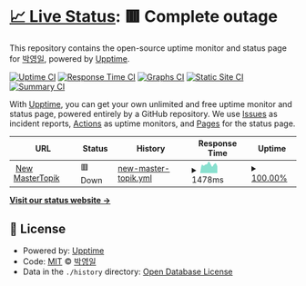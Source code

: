 # [📈 Live Status](https://chiang.github.io/mtr): <!--live status--> **🟥 Complete outage**

This repository contains the open-source uptime monitor and status page for [박영일](www.ucomp.co.kr), powered by [Upptime](https://github.com/upptime/upptime).

[![Uptime CI](https://github.com/chiang/mtr/workflows/Uptime%20CI/badge.svg)](https://github.com/upptime/upptime/actions?query=workflow%3A%22Uptime+CI%22)
[![Response Time CI](https://github.com/chiang/mtr/workflows/Response%20Time%20CI/badge.svg)](https://github.com/upptime/upptime/actions?query=workflow%3A%22Response+Time+CI%22)
[![Graphs CI](https://github.com/chiang/mtr/workflows/Graphs%20CI/badge.svg)](https://github.com/upptime/upptime/actions?query=workflow%3A%22Graphs+CI%22)
[![Static Site CI](https://github.com/chiang/mtr/workflows/Static%20Site%20CI/badge.svg)](https://github.com/upptime/upptime/actions?query=workflow%3A%22Static+Site+CI%22)
[![Summary CI](https://github.com/chiang/mtr/workflows/Summary%20CI/badge.svg)](https://github.com/upptime/upptime/actions?query=workflow%3A%22Summary+CI%22)

With [Upptime](https://upptime.js.org), you can get your own unlimited and free uptime monitor and status page, powered entirely by a GitHub repository. We use [Issues](https://github.com/chiang/mtr/issues) as incident reports, [Actions](https://github.com/chiang/mtr/actions) as uptime monitors, and [Pages](https://chiang.github.io/mtr) for the status page.

<!--start: status pages-->
<!-- This summary is generated by Upptime (https://github.com/upptime/upptime) -->
<!-- Do not edit this manually, your changes will be overwritten -->
<!-- prettier-ignore -->
| URL | Status | History | Response Time | Uptime |
| --- | ------ | ------- | ------------- | ------ |
| <img alt="" src="https://favicons.githubusercontent.com/www.mastertopik.com" height="13"> [New MasterTopik](https://www.mastertopik.com/api/v1/courses?name=504&page=0&size=8) | 🟥 Down | [new-master-topik.yml](https://github.com/chiang/mtr/commits/HEAD/history/new-master-topik.yml) | <details><summary><img alt="Response time graph" src="./graphs/new-master-topik/response-time-week.png" height="20"> 1478ms</summary><br><a href="https://chiang.github.io/mtr/history/new-master-topik"><img alt="Response time 1464" src="https://img.shields.io/endpoint?url=https%3A%2F%2Fraw.githubusercontent.com%2Fchiang%2Fmtr%2FHEAD%2Fapi%2Fnew-master-topik%2Fresponse-time.json"></a><br><a href="https://chiang.github.io/mtr/history/new-master-topik"><img alt="24-hour response time 1159" src="https://img.shields.io/endpoint?url=https%3A%2F%2Fraw.githubusercontent.com%2Fchiang%2Fmtr%2FHEAD%2Fapi%2Fnew-master-topik%2Fresponse-time-day.json"></a><br><a href="https://chiang.github.io/mtr/history/new-master-topik"><img alt="7-day response time 1478" src="https://img.shields.io/endpoint?url=https%3A%2F%2Fraw.githubusercontent.com%2Fchiang%2Fmtr%2FHEAD%2Fapi%2Fnew-master-topik%2Fresponse-time-week.json"></a><br><a href="https://chiang.github.io/mtr/history/new-master-topik"><img alt="30-day response time 1464" src="https://img.shields.io/endpoint?url=https%3A%2F%2Fraw.githubusercontent.com%2Fchiang%2Fmtr%2FHEAD%2Fapi%2Fnew-master-topik%2Fresponse-time-month.json"></a><br><a href="https://chiang.github.io/mtr/history/new-master-topik"><img alt="1-year response time 1464" src="https://img.shields.io/endpoint?url=https%3A%2F%2Fraw.githubusercontent.com%2Fchiang%2Fmtr%2FHEAD%2Fapi%2Fnew-master-topik%2Fresponse-time-year.json"></a></details> | <details><summary><a href="https://chiang.github.io/mtr/history/new-master-topik">100.00%</a></summary><a href="https://chiang.github.io/mtr/history/new-master-topik"><img alt="All-time uptime 100.00%" src="https://img.shields.io/endpoint?url=https%3A%2F%2Fraw.githubusercontent.com%2Fchiang%2Fmtr%2FHEAD%2Fapi%2Fnew-master-topik%2Fuptime.json"></a><br><a href="https://chiang.github.io/mtr/history/new-master-topik"><img alt="24-hour uptime 100.00%" src="https://img.shields.io/endpoint?url=https%3A%2F%2Fraw.githubusercontent.com%2Fchiang%2Fmtr%2FHEAD%2Fapi%2Fnew-master-topik%2Fuptime-day.json"></a><br><a href="https://chiang.github.io/mtr/history/new-master-topik"><img alt="7-day uptime 100.00%" src="https://img.shields.io/endpoint?url=https%3A%2F%2Fraw.githubusercontent.com%2Fchiang%2Fmtr%2FHEAD%2Fapi%2Fnew-master-topik%2Fuptime-week.json"></a><br><a href="https://chiang.github.io/mtr/history/new-master-topik"><img alt="30-day uptime 100.00%" src="https://img.shields.io/endpoint?url=https%3A%2F%2Fraw.githubusercontent.com%2Fchiang%2Fmtr%2FHEAD%2Fapi%2Fnew-master-topik%2Fuptime-month.json"></a><br><a href="https://chiang.github.io/mtr/history/new-master-topik"><img alt="1-year uptime 100.00%" src="https://img.shields.io/endpoint?url=https%3A%2F%2Fraw.githubusercontent.com%2Fchiang%2Fmtr%2FHEAD%2Fapi%2Fnew-master-topik%2Fuptime-year.json"></a></details>

<!--end: status pages-->

[**Visit our status website →**](https://chiang.github.io/mtr)

## 📄 License

- Powered by: [Upptime](https://github.com/upptime/upptime)
- Code: [MIT](./LICENSE) © [박영일](www.ucomp.co.kr)
- Data in the `./history` directory: [Open Database License](https://opendatacommons.org/licenses/odbl/1-0/)
